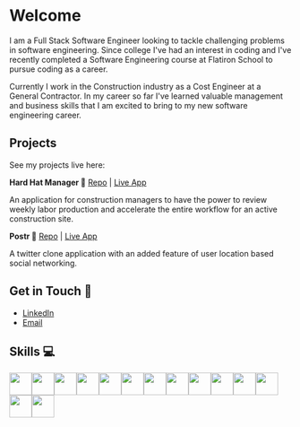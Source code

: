 # Welcome

I am a Full Stack Software Engineer looking to tackle challenging problems in software engineering. Since college I've had an interest in coding and I've recently completed a Software Engineering course at Flatiron School to pursue coding as a career. 

Currently I work in the Construction industry as a Cost Engineer at a General Contractor. In my career so far I've learned valuable management and business skills that I am excited to bring to my new software engineering career.

## Projects

See my projects live here:

**Hard Hat Manager :construction_worker:** [Repo](https://github.com/bperez3237/phase-5-project) | [Live App](https://hard-hat-manager.onrender.com)

An application for construction managers to have the power to review weekly labor production and accelerate the entire workflow for an active construction site.

**Postr :hatched_chick:** [Repo](https://github.com/bperez3237/phase-4-project-postr) | [Live App](https://postr.onrender.com)

A twitter clone application with an added feature of user location based social networking.

## Get in Touch :link:

* [LinkedIn](https://www.linkedin.com/in/brian-perez-se/)
* [Email](b.perez3237@gmail.com)


## Skills :computer:


<img src="https://cdn.jsdelivr.net/gh/devicons/devicon/icons/html5/html5-original.svg" height='40px'/><img src="https://cdn.jsdelivr.net/gh/devicons/devicon/icons/css3/css3-original.svg" height='40px'/><img src="https://cdn.jsdelivr.net/gh/devicons/devicon/icons/sass/sass-original.svg" height='40px'/><img src="https://cdn.jsdelivr.net/gh/devicons/devicon/icons/javascript/javascript-original.svg" height='40px' /><img src="https://cdn.jsdelivr.net/gh/devicons/devicon/icons/typescript/typescript-original.svg" height='40px'/><img src="https://cdn.jsdelivr.net/gh/devicons/devicon/icons/react/react-original.svg" height='40px'/><img src="https://cdn.jsdelivr.net/gh/devicons/devicon/icons/ruby/ruby-original.svg" height='40px'/><img src="https://cdn.jsdelivr.net/gh/devicons/devicon/icons/rails/rails-plain.svg" height='40px'/><img src="https://cdn.jsdelivr.net/gh/devicons/devicon/icons/python/python-original.svg" height='40px'/><img src="https://cdn.jsdelivr.net/gh/devicons/devicon/icons/django/django-plain.svg" height='40px'/><img src="https://cdn.jsdelivr.net/gh/devicons/devicon/icons/pandas/pandas-original.svg" height='40px'/><img src="https://cdn.jsdelivr.net/gh/devicons/devicon/icons/postgresql/postgresql-original.svg" height='40px'/><img src="https://cdn.jsdelivr.net/gh/devicons/devicon/icons/heroku/heroku-plain.svg" height='40px'/><img src="https://cdn.jsdelivr.net/gh/devicons/devicon/icons/firebase/firebase-plain.svg" height='40px'/>
          
